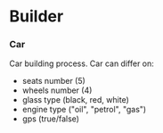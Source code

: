 # Builder

### Car

Car building process. Car can differ on:

- seats number (5)
- wheels number (4)
- glass type (black, red, white)
- engine type ("oil", "petrol", "gas")
- gps (true/false)
